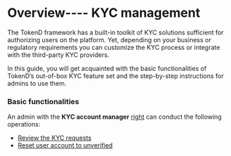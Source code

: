 # Overview---- KYC management



The TokenD framework has a built-in toolkit of KYC solutions sufficient for authorizing users on the platform. Yet, depending on your business or regulatory requirements you can customize the KYC process or integrate with the third-party KYC providers.

In this guide, you will get acquainted with the basic functionalities of TokenD’s out-of-box KYC feature set and the step-by-step instructions for admins to use them.

### Basic functionalities

An admin with the **KYC account manager** [right](../admin-account-management/rights-of-admins-on-the-platform.md) can conduct the following operations:

* [Review the KYC requests](review-the-kyc-request.md)
* [Reset user account to unverified](reset-user-account-to-unverified.md)




